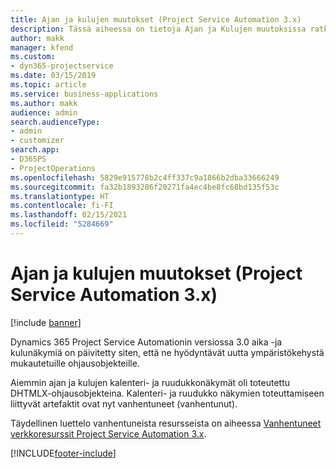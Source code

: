```yaml
---
title: Ajan ja kulujen muutokset (Project Service Automation 3.x)
description: Tässä aiheessa on tietoja Ajan ja Kulujen muutoksissa ratkaisussa.
author: makk
manager: kfend
ms.custom:
- dyn365-projectservice
ms.date: 03/15/2019
ms.topic: article
ms.service: business-applications
ms.author: makk
audience: admin
search.audienceType:
- admin
- customizer
search.app:
- D365PS
- ProjectOperations
ms.openlocfilehash: 5829e915778b2c4ff337c9a1866b2dba33666249
ms.sourcegitcommit: fa32b1893286f20271fa4ec4be8fc68bd135f53c
ms.translationtype: HT
ms.contentlocale: fi-FI
ms.lasthandoff: 02/15/2021
ms.locfileid: "5284669"
---
```

# <a name="time-and-expense-changes-project-service-automation-3x"></a>Ajan ja kulujen muutokset (Project Service Automation 3.x)

[!include [banner](../../includes/psa-now-project-operations.md)]

Dynamics 365 Project Service Automationin versiossa 3.0 aika -ja kulunäkymiä on päivitetty siten, että ne hyödyntävät uutta ympäristökehystä mukautetuille ohjausobjekteille.

Aiemmin ajan ja kulujen kalenteri- ja ruudukkonäkymät oli toteutettu DHTMLX-ohjausobjekteina. Kalenteri- ja ruudukko näkymien toteuttamiseen liittyvät artefaktit ovat nyt vanhentuneet (vanhentunut).

Täydellinen luettelo vanhentuneista resursseista on aiheessa [Vanhentuneet verkkoresurssit Project Service Automation 3.x](web-resources-deprecated-v3.x.md).


[!INCLUDE[footer-include](../../includes/footer-banner.md)]